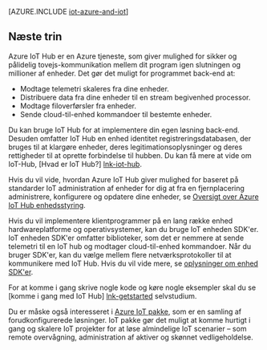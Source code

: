<properties
 pageTitle="Azure-løsninger til Internet ting | Microsoft Azure"
 description="En oversigt over IoT på Azure, herunder en løsningsarkitektur, som eksempel, og hvordan den relaterer til Azure IoT-Hub, enhed SDK'er og forudkonfigurerede løsninger"
 services="iot-hub"
 documentationCenter=""
 authors="dominicbetts"
 manager="timlt"
 editor=""/>

<tags
 ms.service="iot-hub"
 ms.devlang="na"
 ms.topic="get-started-article"
 ms.tgt_pltfrm="na"
 ms.workload="na"
 ms.date="10/05/2016"
 ms.author="dobett"/>

[AZURE.INCLUDE [iot-azure-and-iot](../../includes/iot-azure-and-iot.md)]

## <a name="next-steps"></a>Næste trin

Azure IoT Hub er en Azure tjeneste, som giver mulighed for sikker og pålidelig tovejs-kommunikation mellem dit program igen slutningen og millioner af enheder. Det gør det muligt for programmet back-end at:

- Modtage telemetri skaleres fra dine enheder.
- Distribuere data fra dine enheder til en stream begivenhed processor.
- Modtage filoverførsler fra enheder.
- Sende cloud-til-enhed kommandoer til bestemte enheder.

Du kan bruge IoT Hub for at implementere din egen løsning back-end. Desuden omfatter IoT Hub en enhed identitet registreringsdatabasen, der bruges til at klargøre enheder, deres legitimationsoplysninger og deres rettigheder til at oprette forbindelse til hubben. Du kan få mere at vide om IoT-Hub, [Hvad er IoT Hub?] [lnk-iot-hub].

Hvis du vil vide, hvordan Azure IoT Hub giver mulighed for baseret på standarder IoT administration af enheder for dig at fra en fjernplacering administrere, konfigurere og opdatere dine enheder, se [Oversigt over Azure IoT Hub enhedsstyring][lnk-device-management].

Hvis du vil implementere klientprogrammer på en lang række enhed hardwareplatforme og operativsystemer, kan du bruge IoT enheden SDK'er. IoT enheden SDK'er omfatter biblioteker, som det er nemmere at sende telemetri til en IoT hub og modtager cloud-til-enhed kommandoer. Når du bruger SDK'er, kan du vælge mellem flere netværksprotokoller til at kommunikere med IoT Hub. Hvis du vil vide mere, se [oplysninger om enhed SDK'er][lnk-device-sdks].

For at komme i gang skrive nogle kode og køre nogle eksempler skal du se [komme i gang med IoT Hub] [ lnk-getstarted] selvstudium.

Du er måske også interesseret i [Azure IoT pakke][lnk-iot-suite], som er en samling af forudkonfigurerede løsninger. IoT pakke gør det muligt at komme hurtigt i gang og skalere IoT projekter for at løse almindelige IoT scenarier – som remote overvågning, administration af aktiver og skønnet vedligeholdelse.

[lnk-getstarted]: iot-hub-csharp-csharp-getstarted.md
[lnk-device-sdks]: https://github.com/Azure/azure-iot-sdks/blob/master/readme.md
[lnk-iot-hub]: iot-hub-what-is-iot-hub.md
[lnk-iot-suite]: https://azure.microsoft.com/documentation/suites/iot-suite/
[lnk-iotdev]: https://azure.microsoft.com/develop/iot/
[lnk-device-management]: iot-hub-device-management-overview.md